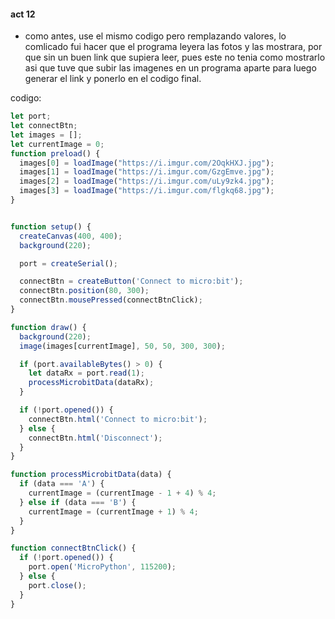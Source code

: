 #### act 12

- como antes, use el mismo codigo pero remplazando valores, lo comlicado fui hacer que el programa leyera las fotos y las mostrara, por que sin un buen link que supiera leer, pues este no tenia como mostrarlo asi que tuve que subir las imagenes en un programa aparte para luego generar el link y ponerlo en el codigo final. 

 codigo: 
```js
let port;
let connectBtn;
let images = [];
let currentImage = 0;
function preload() {
  images[0] = loadImage("https://i.imgur.com/2OqkHXJ.jpg");
  images[1] = loadImage("https://i.imgur.com/GzgEmve.jpg");
  images[2] = loadImage("https://i.imgur.com/uLy9zk4.jpg");
  images[3] = loadImage("https://i.imgur.com/flgkq68.jpg");
}


function setup() {
  createCanvas(400, 400);
  background(220);

  port = createSerial(); 

  connectBtn = createButton('Connect to micro:bit');
  connectBtn.position(80, 300);
  connectBtn.mousePressed(connectBtnClick);
}

function draw() {
  background(220);
  image(images[currentImage], 50, 50, 300, 300);

  if (port.availableBytes() > 0) {  
    let dataRx = port.read(1);  
    processMicrobitData(dataRx);  
  }

  if (!port.opened()) {  
    connectBtn.html('Connect to micro:bit');  
  } else {  
    connectBtn.html('Disconnect');  
  }  
}

function processMicrobitData(data) {
  if (data === 'A') {  
    currentImage = (currentImage - 1 + 4) % 4;
  } else if (data === 'B') {  
    currentImage = (currentImage + 1) % 4; 
  }
}

function connectBtnClick() {
  if (!port.opened()) {  
    port.open('MicroPython', 115200);  
  } else {  
    port.close();  
  }  
}
```
